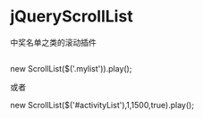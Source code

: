 # jQueryScrollList
中奖名单之类的滚动插件
##
  new ScrollList($('.mylist')).play();

  或者

  new ScrollList($('#activityList'),1,1500,true).play();
